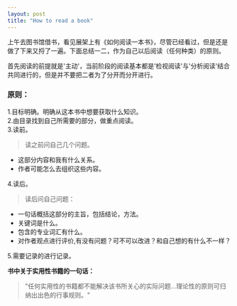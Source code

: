 ```yaml
---
layout: post
title: "How to read a book"
---
```


上午去图书馆借书，看见展架上有《如何阅读一本书》，尽管已经看过，但是还是做了下来又捋了一遍。下面总结一二，作为自己以后阅读（任何种类）的原则。    

首先阅读的前提就是'主动'，当前阶段的阅读基本都是'检视阅读'与'分析阅读'结合共同进行的，但是并不要把二者为了分开而分开进行。    

### 原则：
1.目标明确。明确从这本书中想要获取什么知识。    
2.由目录找到自己所需要的部分，做重点阅读。    
3.读前。    

> 读之前问自己几个问题。    
- 这部分内容和我有什么关系。         
- 作者可能怎么去组织这些内容。    

4.读后。

> 读后问自己问题：     
- 一句话概括这部分的主旨，包括结论，方法。    
- 关键词是什么。    
- 包含的专业词汇有什么。    
- 对作者观点进行评价,有没有问题？可不可以改进？和自己想的有什么不一样？    

5.需要记录的进行记录。    

**书中关于实用性书籍的一句话：**

> "任何实用性的书籍都不能解决该书所关心的实际问题...理论性的原则可归纳出出色的行事规则。"
